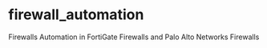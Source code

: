 # firewall_automation
Firewalls Automation in FortiGate Firewalls and Palo Alto Networks Firewalls 
